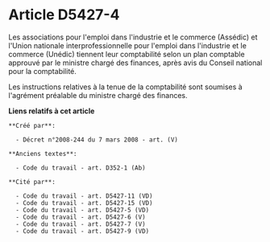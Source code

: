 # Article D5427-4

Les associations pour l'emploi dans l'industrie et le commerce (Assédic) et l'Union nationale interprofessionnelle pour
l'emploi dans l'industrie et le commerce (Unédic) tiennent leur comptabilité selon un plan comptable approuvé par le ministre
chargé des finances, après avis du Conseil national pour la comptabilité.

Les instructions relatives à la tenue de la comptabilité sont soumises à l'agrément préalable du ministre chargé des
finances.

**Liens relatifs à cet article**

	**Créé par**:

	  - Décret n°2008-244 du 7 mars 2008 - art. (V)

	**Anciens textes**:

	  - Code du travail - art. D352-1 (Ab)

	**Cité par**:

	  - Code du travail - art. D5427-11 (VD)
	  - Code du travail - art. D5427-15 (VD)
	  - Code du travail - art. D5427-5 (VD)
	  - Code du travail - art. D5427-6 (V)
	  - Code du travail - art. D5427-7 (V)
	  - Code du travail - art. D5427-9 (VD)
